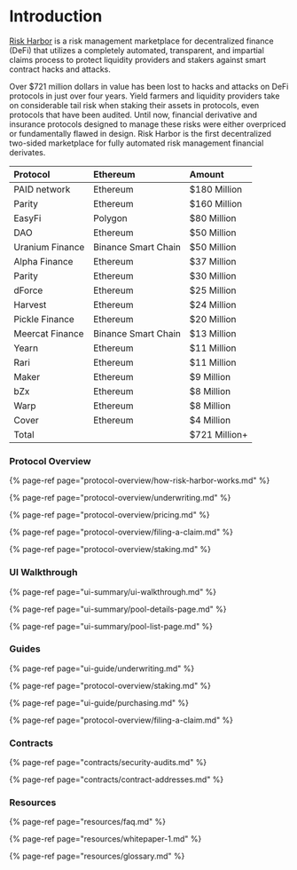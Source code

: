 # Introduction

[Risk Harbor](https://www.riskharbor.com/) is a risk management marketplace for decentralized finance \(DeFi\) that utilizes a completely automated, transparent, and impartial claims process to protect liquidity providers and stakers against smart contract hacks and attacks.

Over $721 million dollars in value has been lost to hacks and attacks on DeFi protocols in just over four years. Yield farmers and liquidity providers take on considerable tail risk when staking their assets in protocols, even protocols that have been audited. Until now, financial derivative and insurance protocols designed to manage these risks were either overpriced or fundamentally flawed in design. Risk Harbor is the first decentralized two-sided marketplace for fully automated risk management financial derivates.

| Protocol | Ethereum | Amount |
| :--- | :--- | :--- |
| PAID network | Ethereum | $180 Million |
| Parity | Ethereum | $160 Million |
| EasyFi | Polygon | $80 Million |
| DAO | Ethereum | $50 Million |
| Uranium Finance | Binance Smart Chain | $50 Million |
| Alpha Finance | Ethereum | $37 Million |
| Parity | Ethereum | $30 Million |
| dForce | Ethereum | $25 Million |
| Harvest | Ethereum | $24 Million |
| Pickle Finance | Ethereum | $20 Million |
| Meercat Finance | Binance Smart Chain | $13 Million |
| Yearn | Ethereum | $11 Million |
| Rari | Ethereum | $11 Million |
| Maker | Ethereum | $9 Million |
| bZx | Ethereum | $8 Million |
| Warp | Ethereum | $8 Million |
| Cover | Ethereum | $4 Million |
| Total |   | $721 Million+ |

### Protocol Overview

{% page-ref page="protocol-overview/how-risk-harbor-works.md" %}

{% page-ref page="protocol-overview/underwriting.md" %}

{% page-ref page="protocol-overview/pricing.md" %}

{% page-ref page="protocol-overview/filing-a-claim.md" %}

{% page-ref page="protocol-overview/staking.md" %}

### UI Walkthrough

{% page-ref page="ui-summary/ui-walkthrough.md" %}

{% page-ref page="ui-summary/pool-details-page.md" %}

{% page-ref page="ui-summary/pool-list-page.md" %}

### Guides

{% page-ref page="ui-guide/underwriting.md" %}

{% page-ref page="protocol-overview/staking.md" %}

{% page-ref page="ui-guide/purchasing.md" %}

{% page-ref page="protocol-overview/filing-a-claim.md" %}

### Contracts

{% page-ref page="contracts/security-audits.md" %}

{% page-ref page="contracts/contract-addresses.md" %}

### Resources

{% page-ref page="resources/faq.md" %}

{% page-ref page="resources/whitepaper-1.md" %}

{% page-ref page="resources/glossary.md" %}

